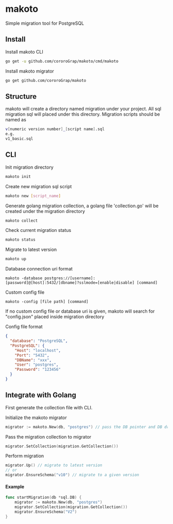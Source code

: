 makoto
========
Simple migration tool for PostgreSQL

Install
-------
Install makoto CLI
```bash
go get -u github.com/cororoGrap/makoto/cmd/makoto
```
Install makoto migrator
```bash
go get github.com/cororoGrap/makoto
```

Structure
----------
makoto will create a directory named migration under your project. All sql migration sql will placed under this directory.
Migration scripts should be named as
```bash
v[numeric version number]_[script name].sql
e.g.
v1_basic.sql
```

CLI
------
Init migration directory
```bash
makoto init
```

Create new migration sql script
```bash
makoto new [script_name]
```

Generate golang migration collection, a golang file 'collection.go' will be created under the migration directory
```bash
makoto collect
```


Check current migration status
```bash
makoto status
```

Migrate to latest version
```bash
makoto up
```

Database connection uri format
```
makoto -database postgres://[username]:[password]@[host]:5432/[dbname]?sslmode=[enable|disable] [command]
```

Custom config file
```
makoto -config [file path] [command]
```

If no custom config file or database uri is given, makoto will search for "config.json" placed inside migration directory

Config file format
```json
{
  "database": "PostgreSQL",
  "PostgreSQL": {
    "Host": "localhost",
    "Port": "5432",
    "DBName": "xxx",
    "User": "postgres",
    "Password": "123456"
  }
}
```

Integrate with Golang
-----
First generate the collection file with CLI.

Initialize the makoto migrator
```go
migrator := makoto.New(db, "postgres") // pass the DB pointer and DB driver name
```
Pass the migration collection to migrator
```go
migrator.SetCollection(migration.GetCollection())
```
Perform migration
```go
migrator.Up() // migrate to latest version
// or
migrator.EnsureSchema("v10") // migrate to a given version
```

#### Example
```go
func startMigration(db *sql.DB) {
    migrator := makoto.New(db, "postgres")
    migrator.SetCollection(migration.GetCollection())
    migrator.EnsureSchema("V2") 
}
```

